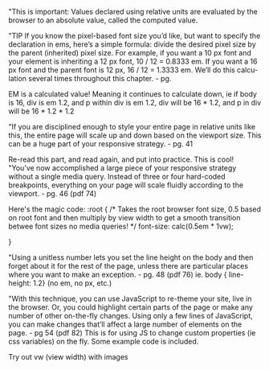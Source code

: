 "This is important: Values declared using relative units are evaluated by the browser to an absolute value, called the computed value.

"TIP If you know the pixel-based font size you’d like, but want to specify the declaration in ems, here’s a simple formula: divide the desired pixel size by the parent (inherited) pixel size. For example, if you want a 10 px font and your element is inheriting a 12 px font, 10 / 12 = 0.8333 em. If you want a 16 px font and the parent font is 12 px, 16 / 12 = 1.3333 em. We’ll do this calcu- lation several times throughout this chapter. - pg. 

EM is a calculated value! Meaning it continues to calculate down, ie if body is 16, div is em 1.2, and p within div is em 1.2, div will be 16 * 1.2, and p in div will be 16 * 1.2 * 1.2

"If you are disciplined enough to style your entire page in relative units like this, the entire page will scale up and down based on the viewport size. This can be a huge part of your responsive strategy. - pg. 41

Re-read this part, and read again, and put into practice. This is cool! "You’ve now accomplished a large piece of your responsive strategy without a single media query. Instead of three or four hard-coded breakpoints, everything on your page will scale fluidly according to the viewport. - pg. 46 (pdf 74)

Here's the magic code:
:root {
    /* Takes the root browser font size, 0.5 based on root font and then multiply by view width to get a smooth transition betwee font sizes
    no media queries! */
    font-size: calc(0.5em * 1vw);

}

"Using a unitless number lets you set the line height on the body and then forget about it for the rest of the page, unless there are particular places where you want to make an exception. - pg. 48 (pdf 76)
ie. body { line-height: 1.2} (no em, no px, etc.)

"With this technique, you can use JavaScript to re-theme your site, live in the browser. Or, you could highlight certain parts of the page or make any number of other on-the-fly changes. Using only a few lines of JavaScript, you can make changes that’ll affect a large number of elements on the page. - pg 54 (pdf 82)
This is for using JS to change custom properties (ie css variables) on the fly. Some example code is included.

Try out vw (view width) with images
